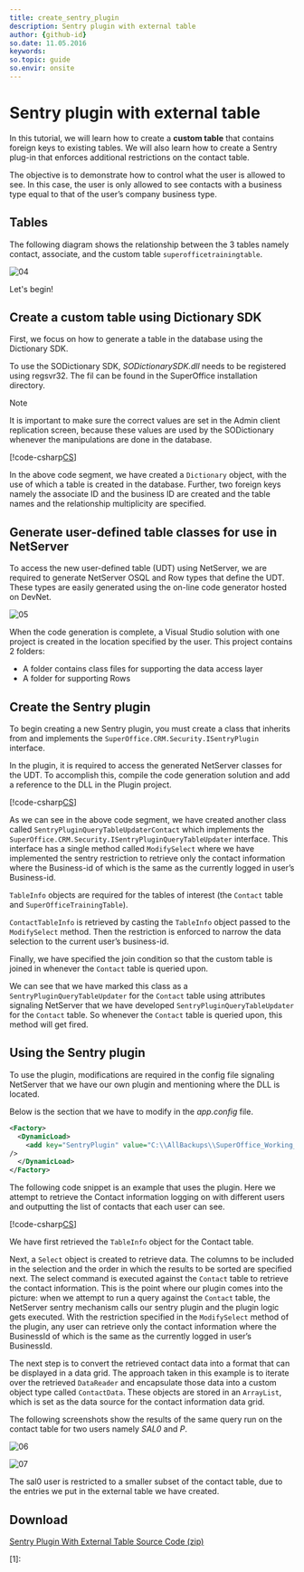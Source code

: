 ```yaml
---
title: create_sentry_plugin
description: Sentry plugin with external table
author: {github-id}
so.date: 11.05.2016
keywords: 
so.topic: guide
so.envir: onsite
---
```


# Sentry plugin with external table

In this tutorial, we will learn how to create a **custom table** that contains foreign keys to existing tables. We will also learn how to create a Sentry plug-in that enforces additional restrictions on the contact table.

The objective is to demonstrate how to control what the user is allowed to see. In this case, the user is only allowed to see contacts with a business type equal to that of the user’s company business type.

## Tables

The following diagram shows the relationship between the 3 tables namely contact, associate, and the custom table `superofficetrainingtable`.

![04][img1]

Let's begin!

## Create a custom table using Dictionary SDK

First, we focus on how to generate a table in the database using the Dictionary SDK.

To use the SODictionary SDK, *SODictionarySDK.dll* needs to be registered using regsvr32. The fil can be found in the SuperOffice installation directory.

> [!NOTE]
> It is important to make sure the correct values are set in the Admin client replication screen, because these values are used by the SODictionary whenever the manipulations are done in the database.

[!code-csharp[CS](includes/create-custom-table.cs)]

In the above code segment, we have created a `Dictionary` object, with the use of which a table is created in the database. Further, two foreign keys namely the associate ID and the business ID are created and the table names and the relationship multiplicity are specified.

## Generate user-defined table classes for use in NetServer

To access the new user-defined table (UDT) using NetServer, we are required to generate NetServer OSQL and Row types that define the UDT. These types are easily generated using the on-line code generator hosted on DevNet.

![05][img2]

When the code generation is complete, a Visual Studio solution with one project is created in the location specified by the user. This project contains 2 folders:

* A folder contains class files for supporting the data access layer
* A folder for supporting Rows

<!-- This utility application is available for download from DevNet. See <http://devnet.superoffice.com/Library/Articles/NetServer-SDK/Archived-Articles/Generate-User-Defined-Table-Classes-For-Use-in-NetServer/> for more information. -->

## Create the Sentry plugin

To begin creating a new Sentry plugin, you must create a class that inherits from and implements the `SuperOffice.CRM.Security.ISentryPlugin` interface.

In the plugin, it is required to access the generated NetServer classes for the UDT. To accomplish this, compile the code generation solution and add a reference to the DLL in the Plugin project.

[!code-csharp[CS](includes/custom-table-centry-plugin.cs)]

As we can see in the above code segment, we have created another class called `SentryPluginQueryTableUpdaterContact` which implements the `SuperOffice.CRM.Security.ISentryPluginQueryTableUpdater` interface. This interface has a single method called `ModifySelect` where we have implemented the sentry restriction to retrieve only the contact information where the Business-id of which is the same as the currently logged in user’s Business-id.

`TableInfo` objects are required for the tables of interest (the `Contact` table and `SuperOfficeTrainingTable`).

`ContactTableInfo` is retrieved by casting the `TableInfo` object passed to the `ModifySelect` method. Then the restriction is enforced to narrow the data selection to the current user’s business-id.

Finally, we have specified the join condition so that the custom table is joined in whenever the `Contact` table is queried upon.

We can see that we have marked this class as a `SentryPluginQueryTableUpdater` for the `Contact` table using attributes signaling NetServer that we have developed `SentryPluginQueryTableUpdater` for the `Contact` table. So whenever the `Contact` table is queried upon, this method will get fired.

## Using the Sentry plugin

To use the plugin, modifications are required in the config file signaling NetServer that we have our own plugin and mentioning where the DLL is located.

Below is the section that we have to modify in the *app.config* file.

```XML
<Factory>
  <DynamicLoad>
    <add key="SentryPlugin" value="C:\\AllBackups\\SuperOffice_Working_Files\\SentryForCustomTableDll\\SentryForCustomTableDll\\bin\\Debug\\SentryForCustomTableDll.dll"
/>
  </DynamicLoad>
</Factory>
```

The following code snippet is an example that uses the plugin. Here we attempt to retrieve the Contact information logging on with different users and outputting the list of contacts that each user can see.

[!code-csharp[CS](includes/use-custom-table-plugin.cs)]

We have first retrieved the `TableInfo` object for the Contact table.

Next, a `Select` object is created to retrieve data. The columns to be included in the selection and the order in which the results to be sorted are specified next. The select command is executed against the `Contact` table to retrieve the contact information. This is the point where our plugin comes into the picture: when we attempt to run a query against the `Contact` table, the NetServer sentry mechanism calls our sentry plugin and the plugin logic gets executed. With the restriction specified in the `ModifySelect` method of the plugin, any user can retrieve only the contact information where the BusinessId of which is the same as the currently logged in user’s BusinessId.

The next step is to convert the retrieved contact data into a format that can be displayed in a data grid. The approach taken in this example is to iterate over the retrieved `DataReader` and encapsulate those data into a custom object type called `ContactData`. These objects are stored in an `ArrayList`, which is set as the data source for the contact information data grid.

The following screenshots show the results of the same query run on the contact table for two users namely *SAL0* and *P*.

![06][img3]

![07][img4]

The sal0 user is restricted to a smaller subset of the contact table, due to the entries we put in the external table we have created.

## Download

[Sentry Plugin With External Table Source Code (zip)](media/SentryPluginWithExternalTable.zip)

<!-- Referenced links -->
[1]:

<!-- Referenced images -->
[img1]: media/image004.gif
[img2]: media/image005.jpg
[img3]: media/image006.jpg
[img4]: media/image007.jpg
